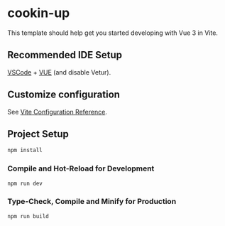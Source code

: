 # cookin-up

This template should help get you started developing with Vue 3 in Vite.

## Recommended IDE Setup

[VSCode](https://code.visualstudio.com/) + [VUE](https://marketplace.visualstudio.com/items?itemName=Vue.volar) (and disable Vetur).

## Customize configuration

See [Vite Configuration Reference](https://vitejs.dev/config/).

## Project Setup

```sh
npm install
```

### Compile and Hot-Reload for Development

```sh
npm run dev
```

### Type-Check, Compile and Minify for Production

```sh
npm run build
```
